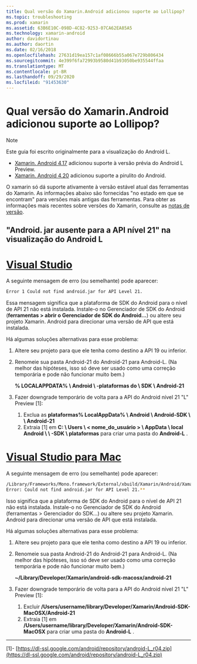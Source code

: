 ```yaml
---
title: Qual versão do Xamarin.Android adicionou suporte ao Lollipop?
ms.topic: troubleshooting
ms.prod: xamarin
ms.assetid: 63B6E10C-098D-4C82-9253-07CA62EA85A5
ms.technology: xamarin-android
author: davidortinau
ms.author: daortin
ms.date: 02/16/2018
ms.openlocfilehash: 27631d19ea157c1af08666b55a067e729b806434
ms.sourcegitcommit: 4e399f6fa72993b9580d41b93050be935544ffaa
ms.translationtype: MT
ms.contentlocale: pt-BR
ms.lasthandoff: 09/29/2020
ms.locfileid: "91453630"
---
```

# <a name="what-version-of-xamarinandroid-added-lollipop-support"></a>Qual versão do Xamarin.Android adicionou suporte ao Lollipop?

> [!NOTE]
> Este guia foi escrito originalmente para a visualização do Android L.

- [Xamarin. Android 4,17](https://github.com/xamarin/release-notes-archive/blob/master/release-notes/android/xamarin.android_4/xamarin.android_4.17/index.md) adicionou suporte à versão prévia do Android L Preview.
- [Xamarin. Android 4,20](https://github.com/xamarin/release-notes-archive/blob/master/release-notes/android/xamarin.android_4/xamarin.android_4.20/index.md) adicionou suporte a pirulito do Android.

O xamarin só dá suporte ativamente à versão estável atual das ferramentas do Xamarin. As informações abaixo são fornecidas "no estado em que se encontram" para versões mais antigas das ferramentas. Para obter as informações mais recentes sobre versões do Xamarin, consulte as [notas de versão](/xamarin/android/release-notes/).

## <a name="missing-androidjar-for-api-level-21-in-android-l-preview"></a>"Android. jar ausente para a API nível 21" na visualização do Android L

# <a name="visual-studio"></a>[Visual Studio](#tab/windows)

A seguinte mensagem de erro (ou semelhante) pode aparecer:

```cmd
Error 1 Could not find android.jar for API Level 21.
```

Essa mensagem significa que a plataforma de SDK do Android para o nível de API 21 não está instalada. Instale-o no Gerenciador de SDK do Android (**ferramentas > abrir o Gerenciador de SDK do Android...**) ou altere seu projeto Xamarin. Android para direcionar uma versão de API que está instalada.

Há algumas soluções alternativas para esse problema:

1. Altere seu projeto para que ele tenha como destino a API 19 ou inferior.

2. Renomeie sua pasta Android-21 do Android-21 para Android-L. (Na melhor das hipóteses, isso só deve ser usado como uma correção temporária e pode não funcionar muito bem.)

   **% LOCALAPPDATA% \\ Android \\ -plataformas do \\ SDK \\ Android-21**

3. Fazer downgrade temporário de volta para a API do Android nível 21 "L" Preview [1]:

    1. Exclua as **plataformas% LocalAppData% \\ Android \\ Android-SDK \\ \\ Android-21** 
    2. Extraia [1] em **C: \\ Users \\ &lt; nome_do_usuário &gt; \\ AppData \\ local Android \\ \\ -SDK \\ plataformas** para criar uma pasta do **Android-L** .

# <a name="visual-studio-for-mac"></a>[Visual Studio para Mac](#tab/macos)

A seguinte mensagem de erro (ou semelhante) pode aparecer:

```bash
/Library/Frameworks/Mono.framework/External/xbuild/Xamarin/Android/Xamarin.Android.Common.targets: 
Error: Could not find android.jar for API Level 21.**
```

Isso significa que a plataforma de SDK do Android para o nível de API 21 não está instalada. Instale-o no Gerenciador de SDK do Android (ferramentas > Gerenciador do SDK...) ou altere seu projeto Xamarin. Android para direcionar uma versão de API que está instalada.

Há algumas soluções alternativas para esse problema:

1. Altere seu projeto para que ele tenha como destino a API 19 ou inferior.

2. Renomeie sua pasta Android-21 do Android-21 para Android-L. (Na melhor das hipóteses, isso só deve ser usado como uma correção temporária e pode não funcionar muito bem.)

   **~/Library/Developer/Xamarin/android-sdk-macosx/android-21**

3. Fazer downgrade temporário de volta para a API do Android nível 21 "L" Preview [1]:

    1. Excluir **/Users/username/library/Developer/Xamarin/Android-SDK-MacOSX/Android-21**
    2. Extraia [1] em **/Users/username/library/Developer/Xamarin/Android-SDK-MacOSX** para criar uma pasta do **Android-L** .

-----

[1]- [https://dl-ssl.google.com/android/repository/android-L_r04.zip](https://dl-ssl.google.com/android/repository/android-L_r04.zip)